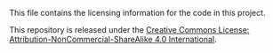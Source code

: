 This file contains the licensing information for the code in this project.

This repository is released under the [Creative Commons License: Attribution-NonCommercial-ShareAlike 4.0 International](https://creativecommons.org/licenses/by-nc-sa/4.0/legalcode). 
